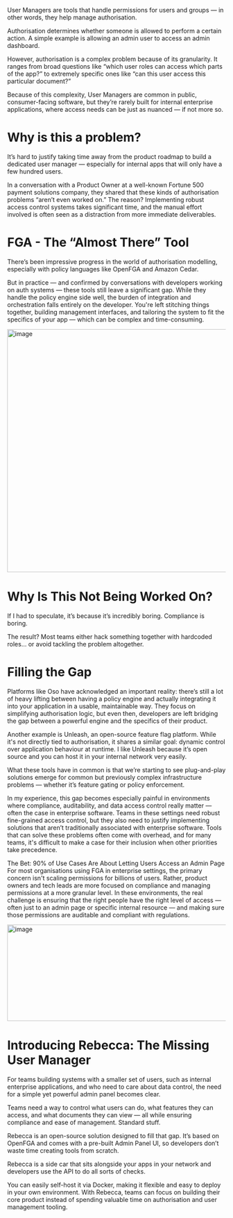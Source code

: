 User Managers are tools that handle permissions for users and groups — in other words, they help manage authorisation.

Authorisation determines whether someone is allowed to perform a certain action. A simple example is allowing an admin user to access an admin dashboard.

However, authorisation is a complex problem because of its granularity. It ranges from broad questions like “which user roles can access which parts of the app?” to extremely specific ones like “can this user access this particular document?”

Because of this complexity, User Managers are common in public, consumer-facing software, but they’re rarely built for internal enterprise applications, where access needs can be just as nuanced — if not more so.

# Why is this a problem?
It’s hard to justify taking time away from the product roadmap to build a dedicated user manager — especially for internal apps that will only have a few hundred users.

In a conversation with a Product Owner at a well-known Fortune 500 payment solutions company, they shared that these kinds of authorisation problems “aren’t even worked on.” The reason? Implementing robust access control systems takes significant time, and the manual effort involved is often seen as a distraction from more immediate deliverables.

# FGA - The “Almost There” Tool
There’s been impressive progress in the world of authorisation modelling, especially with policy languages like OpenFGA and Amazon Cedar.

But in practice — and confirmed by conversations with developers working on auth systems — these tools still leave a significant gap. While they handle the policy engine side well, the burden of integration and orchestration falls entirely on the developer. You're left stitching things together, building management interfaces, and tailoring the system to fit the specifics of your app — which can be complex and time-consuming.

<img width="1422" height="560" alt="image" src="https://github.com/user-attachments/assets/e2083f49-e279-4f57-bfd9-731dc818ae78" />

# Why Is This Not Being Worked On?
If I had to speculate, it’s because it’s incredibly boring. Compliance is boring.

The result? Most teams either hack something together with hardcoded roles… or avoid tackling the problem altogether.

# Filling the Gap
Platforms like Oso have acknowledged an important reality: there’s still a lot of heavy lifting between having a policy engine and actually integrating it into your application in a usable, maintainable way. They focus on simplifying authorisation logic, but even then, developers are left bridging the gap between a powerful engine and the specifics of their product.

Another example is Unleash, an open-source feature flag platform. While it's not directly tied to authorisation, it shares a similar goal: dynamic control over application behaviour at runtime. I like Unleash because it’s open source and you can host it in your internal network very easily.

What these tools have in common is that we’re starting to see plug-and-play solutions emerge for common but previously complex infrastructure problems — whether it’s feature gating or policy enforcement.

In my experience, this gap becomes especially painful in environments where compliance, auditability, and data access control really matter — often the case in enterprise software. Teams in these settings need robust fine-grained access control, but they also need to justify implementing solutions that aren’t traditionally associated with enterprise software. Tools that can solve these problems often come with overhead, and for many teams, it's difficult to make a case for their inclusion when other priorities take precedence.

The Bet: 90% of Use Cases Are About Letting Users Access an Admin Page
For most organisations using FGA in enterprise settings, the primary concern isn't scaling permissions for billions of users. Rather, product owners and tech leads are more focused on compliance and managing permissions at a more granular level. In these environments, the real challenge is ensuring that the right people have the right level of access — often just to an admin page or specific internal resource — and making sure those permissions are auditable and compliant with regulations.

<img width="584" height="222" alt="image" src="https://github.com/user-attachments/assets/f0fc6cd1-923e-42d7-9326-08176b682d24" />

# Introducing Rebecca: The Missing User Manager
For teams building systems with a smaller set of users, such as internal enterprise applications, and who need to care about data control, the need for a simple yet powerful admin panel becomes clear.

Teams need a way to control what users can do, what features they can access, and what documents they can view — all while ensuring compliance and ease of management. Standard stuff.

Rebecca is an open-source solution designed to fill that gap. It’s based on OpenFGA and comes with a pre-built Admin Panel UI, so developers don’t waste time creating tools from scratch.

Rebecca is a side car that sits alongside your apps in your network and developers use the API to do all sorts of checks.

You can easily self-host it via Docker, making it flexible and easy to deploy in your own environment. With Rebecca, teams can focus on building their core product instead of spending valuable time on authorisation and user management tooling.
